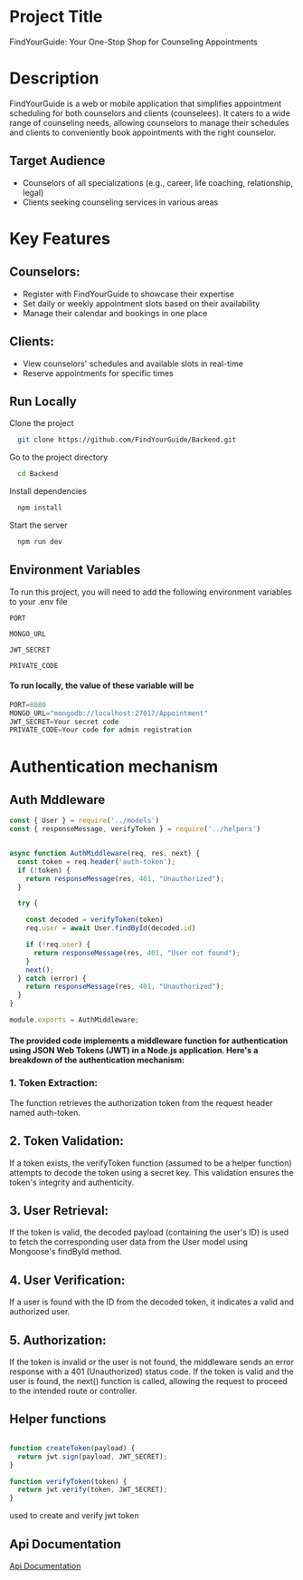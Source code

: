 # Project Title

FindYourGuide: Your One-Stop Shop for Counseling Appointments

# Description

FindYourGuide is a web or mobile application that simplifies appointment scheduling for both counselors and clients (counselees). It caters to a wide range of counseling needs, allowing counselors to manage their schedules and clients to conveniently book appointments with the right counselor.

## Target Audience

- Counselors of all specializations (e.g., career, life coaching, relationship, legal)
- Clients seeking counseling services in various areas

# Key Features
## Counselors:

- Register with FindYourGuide to showcase their expertise
- Set daily or weekly appointment slots based on their availability
- Manage their calendar and bookings in one place

## Clients:

- View counselors' schedules and available slots in real-time
- Reserve appointments for specific times


## Run Locally

Clone the project

```bash
  git clone https://github.com/FindYourGuide/Backend.git
```

Go to the project directory

```bash
  cd Backend
```

Install dependencies

```bash
  npm install
```

Start the server

```bash
  npm run dev
```


## Environment Variables

To run this project, you will need to add the following environment variables to your .env file

`PORT`

`MONGO_URL`

`JWT_SECRET`

`PRIVATE_CODE`

#### To run locally, the value of these variable will be

```javascript
PORT=8080
MONGO_URL="mongodb://localhost:27017/Appointment"
JWT_SECRET=Your secret code
PRIVATE_CODE=Your code for admin registration
```

# Authentication mechanism
## Auth Mddleware

```javascript
const { User } = require('../models')
const { responseMessage, verifyToken } = require('../helpers')


async function AuthMiddleware(req, res, next) {
  const token = req.header('auth-token');
  if (!token) {
    return responseMessage(res, 401, "Unauthorized");
  }

  try {

    const decoded = verifyToken(token)
    req.user = await User.findById(decoded.id)

    if (!req.user) {
      return responseMessage(res, 401, "User not found");
    }
    next();
  } catch (error) {
    return responseMessage(res, 401, "Unauthorized");
  }
}

module.exports = AuthMiddleware;
```

#### The provided code implements a middleware function for authentication using JSON Web Tokens (JWT) in a Node.js application. Here's a breakdown of the authentication mechanism:

### 1. Token Extraction:

The function retrieves the authorization token from the request header named auth-token.

## 2. Token Validation:

If a token exists, the verifyToken function (assumed to be a helper function) attempts to decode the token using a secret key. This validation ensures the token's integrity and authenticity.

## 3. User Retrieval:

If the token is valid, the decoded payload (containing the user's ID) is used to fetch the corresponding user data from the User model using Mongoose's findById method.

## 4. User Verification:

If a user is found with the ID from the decoded token, it indicates a valid and authorized user.

## 5. Authorization:

If the token is invalid or the user is not found, the middleware sends an error response with a 401 (Unauthorized) status code.
If the token is valid and the user is found, the next() function is called, allowing the request to proceed to the intended route or controller.

## Helper functions

```javascript

function createToken(payload) {
  return jwt.sign(payload, JWT_SECRET);
}

function verifyToken(token) {
  return jwt.verify(token, JWT_SECRET);
}

```

used to create and verify jwt token


## Api Documentation

[Api Documentation](https://documenter.getpostman.com/view/28469978/2sA3QnjExp)




